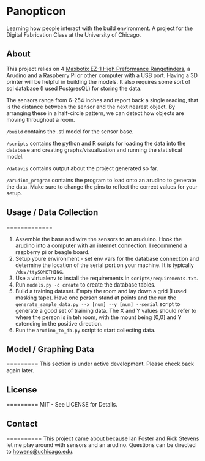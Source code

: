 Panopticon
===============

Learning how people interact with the build environment. A project for the Digital Fabrication Class at the University of Chicago. 

## About
This project relies on 4 [Maxbotix EZ-1 High Preformance Rangefinders](http://www.maxbotix.com/documents/MB1010_Datasheet.pdf), a Arudino and a Raspberry Pi or other computer with a USB port. Having a 3D printer will be helpful in building the models. It also requires some sort of sql database (I used PostgresQL) for storing the data. 

The sensors range from 6-254 inches and report back a single reading, that is the distance between the sensor and the next nearest object. By arranging these in a half-circle pattern, we can detect how objects are moving throughout a room.

`/build` contains the .stl model for the sensor base. 

`/scripts` contains the python and R scripts for loading the data into the database and creating graphs/visualization and running the statistical model. 

`/datavis` contains output about the project generated so far.

`/arudino_program` contains the program to load onto an arudino to generate the data. Make sure to change the pins to reflect the correct values for your setup.

## Usage / Data Collection
=============

1. Assemble the base and wire the sensors to an aruduino. Hook the arudino into a computer with an internet connection. I recommend a raspberry pi or beagle board. 
2. Setup youre environment - set env vars for the database connection and determine the location of the serial port on your machine. It is typically `/dev/ttySOMETHING`. 
3. Use a virtualenv to install the requirements in `scripts/requirements.txt`. 
4. Run `models.py -c create` to create the database tables.
5. Build a training dataset. Empty the room and lay down a grid (I used masking tape). Have one person stand at points and the run the `generate_sample_data.py --x [num] --y [num] --serial` script to generate a good set of training data. The X and Y values should refer to where the person is in teh room, with the mount being [0,0] and Y extending in the positive direction. 
6. Run the `arudino_to_db.py` script to start collecting data. 


## Model / Graphing Data
=========
This section is under active development. Please check back again later. 
## License
=========
MIT - See LICENSE for Details.
## Contact
==========
This project came about because Ian Foster and Rick Stevens let me play around with sensors and an arudino. Questions can be directed to howens@uchicago.edu. 